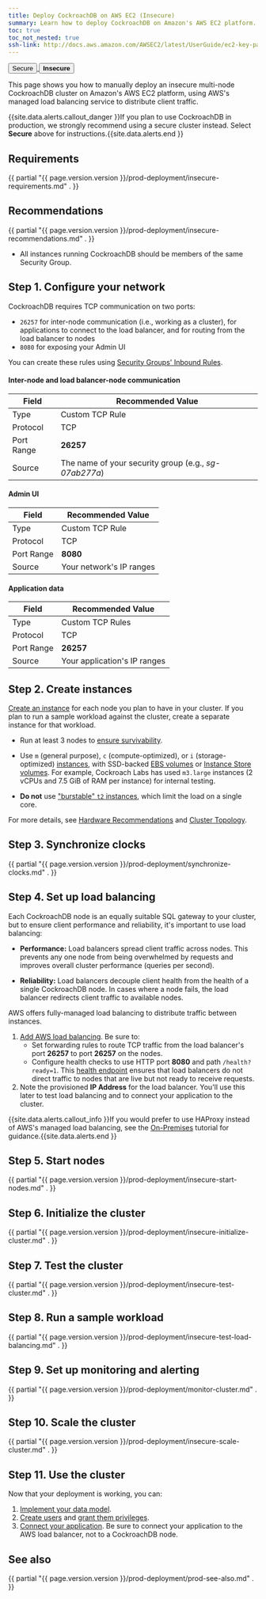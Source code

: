 ```yaml
---
title: Deploy CockroachDB on AWS EC2 (Insecure)
summary: Learn how to deploy CockroachDB on Amazon's AWS EC2 platform.
toc: true
toc_not_nested: true
ssh-link: http://docs.aws.amazon.com/AWSEC2/latest/UserGuide/ec2-key-pairs.html
---
```


<div class="filters filters-big clearfix">
  <a href="deploy-cockroachdb-on-aws.html"><button class="filter-button">Secure</button>
  <button class="filter-button current"><strong>Insecure</strong></button></a>
</div>

This page shows you how to manually deploy an insecure multi-node CockroachDB cluster on Amazon's AWS EC2 platform, using AWS's managed load balancing service to distribute client traffic.

{{site.data.alerts.callout_danger }}If you plan to use CockroachDB in production, we strongly recommend using a secure cluster instead. Select <strong>Secure</strong> above for instructions.{{site.data.alerts.end }}


## Requirements

{{ partial "{{ page.version.version }}/prod-deployment/insecure-requirements.md" . }}

## Recommendations

{{ partial "{{ page.version.version }}/prod-deployment/insecure-recommendations.md" . }}

- All instances running CockroachDB should be members of the same Security Group.

## Step 1. Configure your network

CockroachDB requires TCP communication on two ports:

- `26257` for inter-node communication (i.e., working as a cluster), for applications to connect to the load balancer, and for routing from the load balancer to nodes
- `8080` for exposing your Admin UI

You can create these rules using [Security Groups' Inbound Rules](http://docs.aws.amazon.com/AWSEC2/latest/UserGuide/using-network-security.html#adding-security-group-rule).

#### Inter-node and load balancer-node communication

 Field | Recommended Value
-------|-------------------
 Type | Custom TCP Rule
 Protocol | TCP
 Port Range | **26257**
 Source | The name of your security group (e.g., *sg-07ab277a*)

#### Admin UI

 Field | Recommended Value
-------|-------------------
 Type | Custom TCP Rule
 Protocol | TCP
 Port Range | **8080**
 Source | Your network's IP ranges

#### Application data

 Field | Recommended Value
-------|-------------------
 Type | Custom TCP Rules
 Protocol | TCP
 Port Range | **26257**
 Source | Your application's IP ranges

## Step 2. Create instances

[Create an instance](http://docs.aws.amazon.com/AWSEC2/latest/UserGuide/launching-instance.html) for each node you plan to have in your cluster. If you plan to run a sample workload against the cluster, create a separate instance for that workload.

- Run at least 3 nodes to [ensure survivability](recommended-production-settings.html#cluster-topology).

- Use `m` (general purpose), `c` (compute-optimized), or `i` (storage-optimized) [instances](https://aws.amazon.com/ec2/instance-types/), with SSD-backed [EBS volumes](https://docs.aws.amazon.com/AWSEC2/latest/UserGuide/EBSVolumeTypes.html) or [Instance Store volumes](https://docs.aws.amazon.com/AWSEC2/latest/UserGuide/ssd-instance-store.html). For example, Cockroach Labs has used `m3.large` instances (2 vCPUs and 7.5 GiB of RAM per instance) for internal testing.

- **Do not** use ["burstable" `t2` instances](https://docs.aws.amazon.com/AWSEC2/latest/UserGuide/t2-instances.html), which limit the load on a single core.

For more details, see [Hardware Recommendations](recommended-production-settings.html#hardware) and [Cluster Topology](recommended-production-settings.html#cluster-topology).

## Step 3. Synchronize clocks

{{ partial "{{ page.version.version }}/prod-deployment/synchronize-clocks.md" . }}

## Step 4. Set up load balancing

Each CockroachDB node is an equally suitable SQL gateway to your cluster, but to ensure client performance and reliability, it's important to use load balancing:

- **Performance:** Load balancers spread client traffic across nodes. This prevents any one node from being overwhelmed by requests and improves overall cluster performance (queries per second).

- **Reliability:** Load balancers decouple client health from the health of a single CockroachDB node. In cases where a node fails, the load balancer redirects client traffic to available nodes.

AWS offers fully-managed load balancing to distribute traffic between instances.

1. [Add AWS load balancing](http://docs.aws.amazon.com/AWSEC2/latest/UserGuide/ec2-increase-availability.html). Be sure to:
	- Set forwarding rules to route TCP traffic from the load balancer's port **26257** to port **26257** on the nodes.
	- Configure health checks to use HTTP port **8080** and path `/health?ready=1`. This [health endpoint](monitoring-and-alerting.html#health-ready-1) ensures that load balancers do not direct traffic to nodes that are live but not ready to receive requests.
2. Note the provisioned **IP Address** for the load balancer. You'll use this later to test load balancing and to connect your application to the cluster.

{{site.data.alerts.callout_info }}If you would prefer to use HAProxy instead of AWS's managed load balancing, see the <a href="deploy-cockroachdb-on-premises-insecure.html">On-Premises</a> tutorial for guidance.{{site.data.alerts.end }}

## Step 5. Start nodes

{{ partial "{{ page.version.version }}/prod-deployment/insecure-start-nodes.md" . }}

## Step 6. Initialize the cluster

{{ partial "{{ page.version.version }}/prod-deployment/insecure-initialize-cluster.md" . }}

## Step 7. Test the cluster

{{ partial "{{ page.version.version }}/prod-deployment/insecure-test-cluster.md" . }}

## Step 8. Run a sample workload

{{ partial "{{ page.version.version }}/prod-deployment/insecure-test-load-balancing.md" . }}

## Step 9. Set up monitoring and alerting

{{ partial "{{ page.version.version }}/prod-deployment/monitor-cluster.md" . }}

## Step 10. Scale the cluster

{{ partial "{{ page.version.version }}/prod-deployment/insecure-scale-cluster.md" . }}

## Step 11. Use the cluster

Now that your deployment is working, you can:

1. [Implement your data model](sql-statements.html).
2. [Create users](create-and-manage-users.html) and [grant them privileges](grant.html).
3. [Connect your application](install-client-drivers.html). Be sure to connect your application to the AWS load balancer, not to a CockroachDB node.

## See also

{{ partial "{{ page.version.version }}/prod-deployment/prod-see-also.md" . }}
